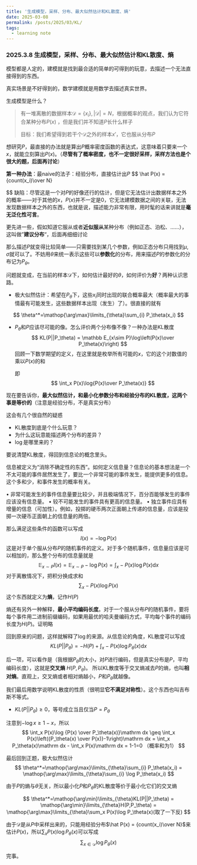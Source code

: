 ```yaml
---
title: '生成模型，采样、分布、最大似然估计和KL散度、熵'
date: 2025-03-08
permalink: /posts/2025/03/KL/
tags:
  - learning note
---
```


### 2025.3.8 生成模型，采样、分布、最大似然估计和KL散度、熵

模型都是人定的，建模就是找到最合适的简单的可得到的玩意，去描述一个无法直接得到的东西。

真实场景是不好得到的，数学建模就是用数学去描述真实世界。



生成模型是什么？

>   有一堆离散的数据样本$\mathcal D =\{x_i\},|\mathcal D|=N$，根据概率的观点，我们认为它符合某种分布$P(x)$  ，但是我们并不知道$P$长什么样子
>
>   目标：我们希望得到若干个$\mathcal D$之外的样本$x'$，它也服从分布$P$

想研究$P$，最直接的办法就是算出$P$概率密度函数的表达式，这意味着只要来一个$x$，就能立刻算出$P(x)$。（**尽管有了概率密度，也不一定很好采样，采样方法也是个很大的题，后面再讨论**）



**第一种办法**：最naive的法子：经验分布，直接估计出$P$
$$
\hat P(x) = {count(x_i)\over N}

$$
缺陷：尽管这是一个对$P$的好像还行的估计，但是它无法估计出数据样本之外的概率——对于其他的$x$，$P(x)$并不一定是$0$，它无法建模数据之间的关联，无法发现数据样本之外的东西，也就是说，描述能力非常有限，用时髦的话来讲就是**毫无泛化性可言**。



更先进一些，假如知道它服从或者**近似服从**某种分布（例如正态、泊松、......），这叫做”**建议分布**“，后面再细细讨论

那么描述$P$就变得比较简单——只需要找到某几个参数，例如正态分布只用找到$\mu,\sigma$就可以了。不妨用$\theta$来统一表示这些可以**参数化**的分布，用来描述$P$的参数化的分布记为$P_\theta$。



问题就变成，在当前的样本$\mathcal D$下，如何估计最好的$\theta$，如何评价为**好**？两种认识思路。

-   极大似然估计：希望在$P_\theta$下，这些$x_i$同时出现的联合概率最大（概率最大的事情最有可能发生，这些数据样本出现（发生）了）。很直接的就有

$$
\theta^*=\mathop{\arg\max}\limits_{\theta}\sum_{i} P_\theta(x_i)
$$

-   $P_\theta$和$P$应该尽可能的像。怎么评价两个分布像不像？一种办法是KL散度
    $$
    KL(P||P_\theta) = \mathbb E_{x\sim P}\log\left(P(x)\over P_\theta(x)\right)
    $$
    回顾一下数学期望的定义，在这里就是枚举所有可能的$x$，它的这个对数值的乘以$P(x)$的和

    即
    $$
    \int_x P(x)\log{P(x)\over P_\theta(x)}
    $$


现在要告诉你，**最大似然估计，和最小化参数分布和经验分布的KL散度，这两个事是等价的**（注意是经验分布，不是真实分布）

这会有几个很自然的疑惑

-   KL散度到底是个什么玩意？
-   为什么这玩意能描述两个分布的差异？
-   $\log$是哪里来的？

要说清楚KL散度，得回到信息论的概念里头。

信息被定义为“消除不确定性的东西”。如何定义信息量？信息论的基本想法是一个不太可能的事件居然发生了，要比一个非常可能的事件发生，能提供更多的信息。这个多和少，和事件发生的概率有关。

• 非常可能发生的事件信息量要比较少，并且极端情况下，百分百能够发生的事件应该没有信息量。
• 较不可能发生的事件具有更高的信息量。
• 独立事件应具有增量的信息（可加性）。例如，投掷的硬币两次正面朝上传递的信息量，应该是投掷一次硬币正面朝上的信息量的两倍。

那么满足这些条件的函数可以写成
$$
I(x) = -\log P(x)
$$
这是对于单个服从分布$P$的随机事件的定义。对于多个随机事件，信息量应该是可以相加的，那么整个分布的信息量就是
$$
\mathbb E_{x\sim P}I(x) = \mathbb E_{x\sim P}-\log P(x) = \int_x -P(x) \log P(x)\mathrm dx
$$
对于离散情况下，把积分换成求和
$$
\sum_x -P(x) \log P(x)
$$
这个东西就定义为**熵**，记作$H(P)$

熵还有另外一种解释，**最小平均编码长度**。对于一个服从分布$P$的随机事件，要将每个事件用二进制前缀编码，如果用最优的哈夫曼编码方式，平均每个事件的编码长度为$H(P)$。证明略

回到原来的问题，这样就解释了$\log$的来源。从信息论的角度，KL散度可以写成
$$
KL(P||P_\theta) = -H(P)+ \int_x -P(x)\log P_\theta(x)\mathrm dx
$$

后一项，可以看作是（我根据$P_\theta$的大小，对$P$进行编码，但是真实分布是$P$，平均编码长度），这就是**交叉熵** $H(P,P_\theta)$。
所以KL散度等于交叉熵减去$P$的熵，也叫**相对熵**。直观上，交叉熵或者相对熵越小，$P$和$P_\theta$就越像。

我们最后用数学说明KL散度的性质（很明显**它不满足对称性**）。这个东西也叫吉布斯不等式。

-   $KL(P||P_\theta)\geq 0$，等号成立当且仅当$P=P_\theta$

注意到$-\log x\geq 1-x$，所以
$$
\int_x P(x)\log {P(x) \over P_\theta(x)}\mathrm dx \geq \int_x P(x)\left({P_\theta(x) \over P(x)}-1\right)\mathrm dx = \int_x P_\theta(x)\mathrm dx - \int_x P(x)\mathrm dx = 1-1=0 （概率和为1）
$$

最后回到正题，极大似然估计
$$
\theta^*=\mathop{\arg\max}\limits_{\theta}\sum_{i} P_\theta(x_i)
 = \mathop{\arg\max}\limits_{\theta}\sum_{i} \log P_\theta(x_i)
$$

由于$P$的熵与$\theta$无关，所以最小化$P$和$P_\theta$的KL散度等价于最小化它们的交叉熵

$$
\theta^*=\mathop{\arg\min}\limits_{\theta}KL(P||P_\theta) = \mathop{\arg\min}\limits_{\theta}H(P,P_\theta) = \mathop{\arg\max}\limits_{\theta}\sum_x P(x)\log P_\theta(x)(取了一下反)
$$

由于$\mathcal D$是从$P$中采样出来的，只能用经验分布$\hat P(x) = {count(x_i)\over N}$来估计$P(x)$，所以$\sum_x P(x)\log P_\theta(x)$可以写成
$$
\sum_{x\in\mathcal D} \log P_\theta(x)
$$

完事。
